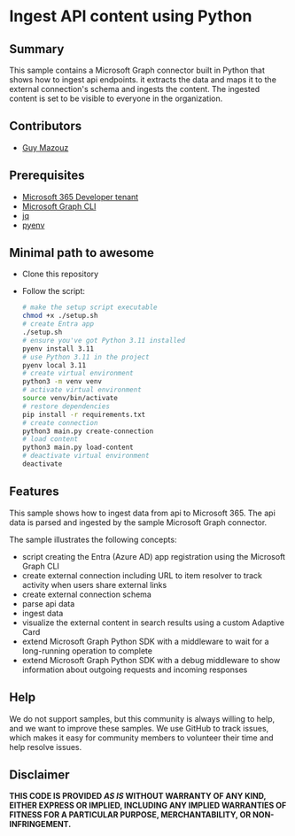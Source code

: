 # Ingest API content using Python

## Summary

This sample contains a Microsoft Graph connector built in Python that shows how to ingest api endpoints. it extracts the data and maps it to the external connection's schema and ingests the content. The ingested content is set to be visible to everyone in the organization.

## Contributors

- [Guy Mazouz](https://github.com/guyyosan)

## Prerequisites

- [Microsoft 365 Developer tenant](https://developer.microsoft.com/microsoft-365/dev-program)
- [Microsoft Graph CLI](https://devblogs.microsoft.com/microsoft365dev/microsoft-graph-cli-v1-0-0-release-candidate-now-with-beta-support/)
- [jq](https://jqlang.github.io/jq/)
- [pyenv](https://github.com/pyenv/pyenv)

## Minimal path to awesome

- Clone this repository
- Follow the script:

    ```sh
    # make the setup script executable
    chmod +x ./setup.sh
    # create Entra app
    ./setup.sh
    # ensure you've got Python 3.11 installed
    pyenv install 3.11
    # use Python 3.11 in the project
    pyenv local 3.11
    # create virtual environment
    python3 -m venv venv
    # activate virtual environment
    source venv/bin/activate
    # restore dependencies
    pip install -r requirements.txt
    # create connection
    python3 main.py create-connection
    # load content
    python3 main.py load-content
    # deactivate virtual environment
    deactivate
    ```

## Features

This sample shows how to ingest data from api  to Microsoft 365. The api data is parsed and ingested by the sample Microsoft Graph connector.

The sample illustrates the following concepts:

- script creating the Entra (Azure AD) app registration using the Microsoft Graph CLI
- create external connection including URL to item resolver to track activity when users share external links
- create external connection schema
- parse api data
- ingest data
- visualize the external content in search results using a custom Adaptive Card
- extend Microsoft Graph Python SDK with a middleware to wait for a long-running operation to complete
- extend Microsoft Graph Python SDK with a debug middleware to show information about outgoing requests and incoming responses

## Help

We do not support samples, but this community is always willing to help, and we want to improve these samples. We use GitHub to track issues, which makes it easy for  community members to volunteer their time and help resolve issues.


## Disclaimer

**THIS CODE IS PROVIDED *AS IS* WITHOUT WARRANTY OF ANY KIND, EITHER EXPRESS OR IMPLIED, INCLUDING ANY IMPLIED WARRANTIES OF FITNESS FOR A PARTICULAR PURPOSE, MERCHANTABILITY, OR NON-INFRINGEMENT.**
